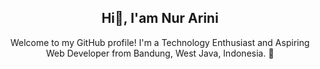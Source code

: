 <div align="center">

## Hi👋, I'am Nur Arini

Welcome to my GitHub profile! I'm a Technology Enthusiast and Aspiring Web Developer from Bandung, West Java, Indonesia. 🌱

</div>

<!--
**nrrarnn/nrrarnn** is a ✨ _special_ ✨ repository because its `README.md` (this file) appears on your GitHub profile.

Here are some ideas to get you started:

- 🔭 I’m currently working on ...
- 🌱 I’m currently learning ...
- 👯 I’m looking to collaborate on ...
- 🤔 I’m looking for help with ...
- 💬 Ask me about ...
- 📫 How to reach me: ...
- 😄 Pronouns: ...
- ⚡ Fun fact: ...
-->

